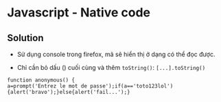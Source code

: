 # Javascript - Native code

## Solution

- Sử dụng console trong firefox, mã sẽ hiển thị ở dạng có thể đọc được.

- Chỉ cần bỏ dấu () cuối cùng và thêm `toString()`: `[...].toString()`

```
function anonymous() {
a=prompt('Entrez le mot de passe');if(a=='toto123lol'){alert('bravo');}else{alert('fail...');}
```